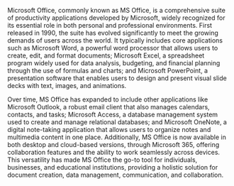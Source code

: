 Microsoft Office, commonly known as MS Office, is a comprehensive suite of productivity applications developed by Microsoft, widely recognized for its essential role in both personal and professional environments. First released in 1990, the suite has evolved significantly to meet the growing demands of users across the world. It typically includes core applications such as Microsoft Word, a powerful word processor that allows users to create, edit, and format documents; Microsoft Excel, a spreadsheet program widely used for data analysis, budgeting, and financial planning through the use of formulas and charts; and Microsoft PowerPoint, a presentation software that enables users to design and present visual slide decks with text, images, and animations.

Over time, MS Office has expanded to include other applications like Microsoft Outlook, a robust email client that also manages calendars, contacts, and tasks; Microsoft Access, a database management system used to create and manage relational databases; and Microsoft OneNote, a digital note-taking application that allows users to organize notes and multimedia content in one place. Additionally, MS Office is now available in both desktop and cloud-based versions, through Microsoft 365, offering collaboration features and the ability to work seamlessly across devices. This versatility has made MS Office the go-to tool for individuals, businesses, and educational institutions, providing a holistic solution for document creation, data management, communication, and collaboration.







